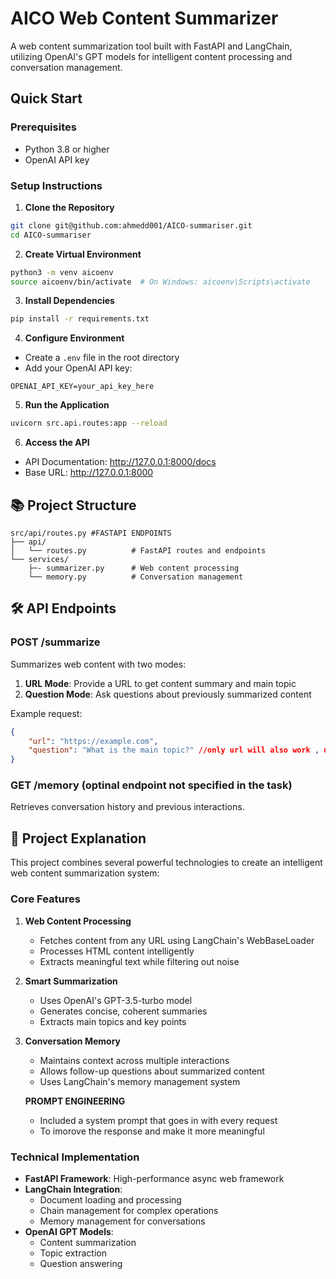 # AICO Web Content Summarizer

A  web content summarization tool built with FastAPI and LangChain, utilizing OpenAI's GPT models for intelligent content processing and conversation management.

##  Quick Start

### Prerequisites
- Python 3.8 or higher
- OpenAI API key

### Setup Instructions

1. **Clone the Repository**
```bash
git clone git@github.com:ahmedd001/AICO-summariser.git
cd AICO-summariser
```

2. **Create Virtual Environment**
```bash
python3 -m venv aicoenv
source aicoenv/bin/activate  # On Windows: aicoenv\Scripts\activate
```

3. **Install Dependencies**
```bash
pip install -r requirements.txt
```

4. **Configure Environment**
- Create a `.env` file in the root directory
- Add your OpenAI API key:
```
OPENAI_API_KEY=your_api_key_here
```

5. **Run the Application**
```bash
uvicorn src.api.routes:app --reload
```

6. **Access the API**
- API Documentation: http://127.0.0.1:8000/docs
- Base URL: http://127.0.0.1:8000

## 📚 Project Structure

```
src/api/routes.py #FASTAPI ENDPOINTS
├── api/
│   └── routes.py          # FastAPI routes and endpoints
└── services/
    ├─- summarizer.py      # Web content processing
    └── memory.py          # Conversation management
```

## 🛠 API Endpoints

### POST /summarize
Summarizes web content with two modes:
1. **URL Mode**: Provide a URL to get content summary and main topic
2. **Question Mode**: Ask questions about previously summarized content

Example request:
```json
{
    "url": "https://example.com",
    "question": "What is the main topic?" //only url will also work , question is optional but usefuk
}
```

### GET /memory    (optinal endpoint not specified in the task)                    
Retrieves conversation history and previous interactions.   

## 🧠 Project Explanation

This project combines several powerful technologies to create an intelligent web content summarization system:

### Core Features

1. **Web Content Processing**
   - Fetches content from any URL using LangChain's WebBaseLoader
   - Processes HTML content intelligently
   - Extracts meaningful text while filtering out noise

2. **Smart Summarization**
   - Uses OpenAI's GPT-3.5-turbo model
   - Generates concise, coherent summaries
   - Extracts main topics and key points

3. **Conversation Memory**
   - Maintains context across multiple interactions
   - Allows follow-up questions about summarized content
   - Uses LangChain's memory management system

   **PROMPT ENGINEERING**
   - Included a system prompt that goes in with every request
   - To imorove the response and make it more meaningful

### Technical Implementation

- **FastAPI Framework**: High-performance async web framework
- **LangChain Integration**: 
  - Document loading and processing
  - Chain management for complex operations
  - Memory management for conversations
- **OpenAI GPT Models**: 
  - Content summarization
  - Topic extraction
  - Question answering




